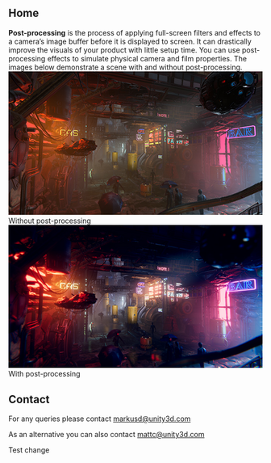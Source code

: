  

## Home 

 **Post-processing** is the process of applying full-screen filters and effects to a camera’s image buffer before it is displayed to screen. It can drastically improve the visuals of your product with little setup time. You can use post-processing effects to simulate physical camera and film properties. The images below demonstrate a scene with and without post-processing. ![](Images/home-before_5c46f1e9b5df3b0ec8275c65.png) Without post-processing ![](Images/home-after_5c46f1e9b5df3b0ec8275c68.png) With post-processing 

## Contact 

 For any queries please contact [markusd@unity3d.com](mailto:markusd@unity3d.com) 

 As an alternative you can also contact [mattc@unity3d.com](mailto:mattc@unity3d.com) 

 

 Test change